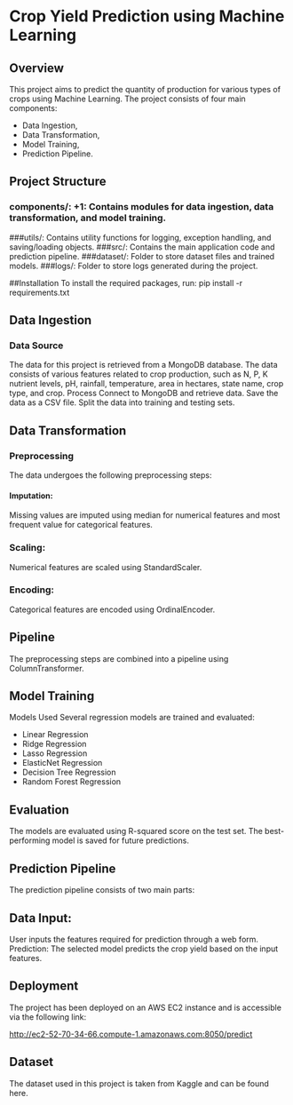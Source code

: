 # Crop Yield Prediction using Machine Learning 

## Overview

This project aims to predict the quantity of production for various types of crops using Machine Learning. 
The project consists of four main components:

- Data Ingestion, 
- Data Transformation, 
- Model Training, 
- Prediction Pipeline.

## Project Structure

### components/: +1:  Contains modules for data ingestion, data transformation, and model training.
###utils/: 
Contains utility functions for logging, exception handling, and saving/loading objects.
###src/: 
Contains the main application code and prediction pipeline.
###dataset/:
Folder to store dataset files and trained models.
###logs/: 
Folder to store logs generated during the project.

##Installation
To install the required packages, run:
pip install -r requirements.txt

## Data Ingestion
### Data Source
The data for this project is retrieved from a MongoDB database. The data consists of various features related to crop production, such as N, P, K nutrient levels, pH, rainfall, temperature, area in hectares, state name, crop type, and crop.
Process
Connect to MongoDB and retrieve data.
Save the data as a CSV file.
Split the data into training and testing sets.

## Data Transformation
### Preprocessing
The data undergoes the following preprocessing steps:

#### Imputation: 
Missing values are imputed using median for numerical features and most frequent value for categorical features.
### Scaling:
Numerical features are scaled using StandardScaler.
### Encoding:
Categorical features are encoded using OrdinalEncoder.



## Pipeline
The preprocessing steps are combined into a pipeline using ColumnTransformer.

## Model Training
Models Used
Several regression models are trained and evaluated:

- Linear Regression
- Ridge Regression
- Lasso Regression
- ElasticNet Regression
- Decision Tree Regression
- Random Forest Regression


## Evaluation
The models are evaluated using R-squared score on the test set. The best-performing model is saved for future predictions.



## Prediction Pipeline
The prediction pipeline consists of two main parts:

## Data Input:
User inputs the features required for prediction through a web form.
Prediction: The selected model predicts the crop yield based on the input features.


## Deployment
The project has been deployed on an AWS EC2 instance and is accessible via the following link:

http://ec2-52-70-34-66.compute-1.amazonaws.com:8050/predict

## Dataset
The dataset used in this project is taken from Kaggle and can be found here.










